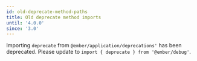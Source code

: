 ```yaml
---
id: old-deprecate-method-paths
title: Old deprecate method imports
until: '4.0.0'
since: '3.0'
---
```


Importing `deprecate` from `@ember/application/deprecations'` 
has been deprecated. Please update to `import { deprecate } from '@ember/debug'`.
